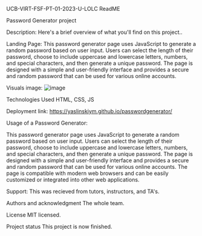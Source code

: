 UCB-VIRT-FSF-PT-01-2023-U-LOLC ReadME

Password Generator project

Description: Here's a brief overview of what you'll find on this project..

Landing Page: This password generator page uses JavaScript to generate a random password based on user input. Users can select the length of their password, choose to include uppercase and lowercase letters, numbers, and special characters, and then generate a unique password. The page is designed with a simple and user-friendly interface and provides a secure and random password that can be used for various online accounts.

Visuals image: ![image](https://user-images.githubusercontent.com/107730204/221662187-655a2a44-6c2f-4882-92ee-fd436cca12d9.png)

Technologies Used HTML, CSS, JS

Deployment link: https://yaslinskiym.github.io/passwordgenerator/

Usage of a Password Generator:

This password generator page uses JavaScript to generate a random password based on user input. Users can select the length of their password, choose to include uppercase and lowercase letters, numbers, and special characters, and then generate a unique password. The page is designed with a simple and user-friendly interface and provides a secure and random password that can be used for various online accounts. The page is compatible with modern web browsers and can be easily customized or integrated into other web applications.

Support: This was recieved from tutors, instructors, and TA's.

Authors and acknowledgment The whole team.

License MIT licensed.

Project status This project is now finished.